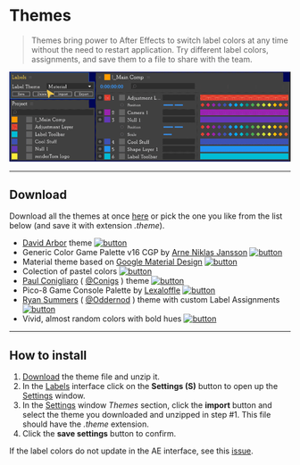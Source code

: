 # Themes

> Themes bring power to After Effects to switch label colors at any time without the need to restart application. Try different label colors, assignments, and save them to a file to share with the team.

![Themes](https://raw.githubusercontent.com/rendertom/Labels/master/img/Themes.gif)

---

## Download

Download all the themes at once [here](https://github.com/rendertom/Labels/releases/download/assets/Themes.zip ':ignore') or pick the one you like from the list below (and save it with extension *.theme*).

* [David Arbor](https://www.davidarbor.com/) theme [![button](https://raw.githubusercontent.com/rendertom/Labels/master/img/theme_david_arbor.png)](https://raw.githubusercontent.com/rendertom/Labels/master/Themes/David%20Arbor.theme)
* Generic Color Game Palette v16 CGP by [Arne Niklas Jansson](http://androidarts.com/palette/16pal.htm) [![button](https://raw.githubusercontent.com/rendertom/Labels/master/img/theme_generic_16_cgp.png)](https://raw.githubusercontent.com/rendertom/Labels/master/Themes/Generic%2016%20CGP.theme)
* Material theme based on [Google Material Design](https://material.io) [![button](https://raw.githubusercontent.com/rendertom/Labels/master/img/theme_material.png)](https://raw.githubusercontent.com/rendertom/Labels/master/Themes/Material.theme)
* Colection of pastel colors [![button](https://raw.githubusercontent.com/rendertom/Labels/master/img/theme_pastel.png)](https://raw.githubusercontent.com/rendertom/Labels/master/Themes/Pastel.theme)
* [Paul Conigliaro](http://conigs.com) ( [@Conigs](https://twitter.com/conigs) ) theme [![button](https://raw.githubusercontent.com/rendertom/Labels/master/img/theme_paul_conigliaro.png)](https://raw.githubusercontent.com/rendertom/Labels/master/Themes/Paul%20Conigliaro.theme)
* Pico-8 Game Console Palette by [Lexaloffle](https://lexaloffle.com/pico-8.php) [![button](https://raw.githubusercontent.com/rendertom/Labels/master/img/theme_pico8.png)](https://raw.githubusercontent.com/rendertom/Labels/master/Themes/Pico-8.theme)
* [Ryan Summers](http://ryansummers.net) ( [@Oddernod](https://twitter.com/Oddernod) ) theme with custom Label Assignments [![button](https://raw.githubusercontent.com/rendertom/Labels/master/img/theme_ryan_summers.png)](https://raw.githubusercontent.com/rendertom/Labels/master/Themes/Ryan%20Summers.theme)
* Vivid, almost random colors with bold hues [![button](https://raw.githubusercontent.com/rendertom/Labels/master/img/theme_vivid.png)](https://raw.githubusercontent.com/rendertom/Labels/master/Themes/Vivid.theme)

---

## How to install

1. [Download](#download) the theme file and unzip it.
2. In the [Labels](/interface#main-ui) interface click on the **Settings (S)** button to open up the [Settings](/interface#settings) window.
3. In the [Settings](/interface#settings) window *Themes* section, click the **import** button and select the theme you downloaded and unzipped in step #1. This file should have the *.theme* extension.
4. Click the **save settings** button to confirm.

If the label colors do not update in the AE interface, see this [issue](/known-issues#labels-do-not-update-in-ae).

